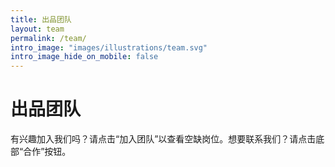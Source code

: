 ```yaml
---
title: 出品团队
layout: team
permalink: /team/
intro_image: "images/illustrations/team.svg"
intro_image_hide_on_mobile: false
---
```


# 出品团队

有兴趣加入我们吗？请点击“加入团队”以查看空缺岗位。想要联系我们？请点击底部“合作”按钮。
